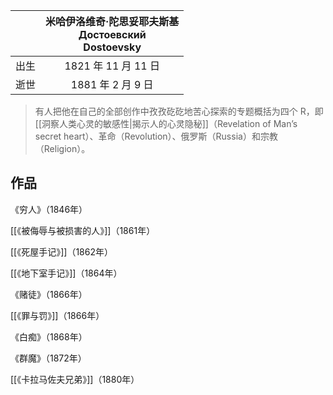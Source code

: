 ---
---

|   [](https://zh.wikipedia.org/wiki/%E8%B4%B9%E5%A5%A5%E5%A4%9A%E5%B0%94%C2%B7%E9%99%80%E6%80%9D%E5%A6%A5%E8%80%B6%E5%A4%AB%E6%96%AF%E5%9F%BA)   |     米哈伊洛维奇·陀思妥耶夫斯基<br>Достоевский<br>Dostoevsky   |
|:--------:|:---------------------------------------------: |
| 出生     |       1821 年 11 月 11 日                  |
| 逝世     |       1881 年 2 月 9 日    |

> 有人把他在自己的全部创作中孜孜矻矻地苦心探索的专题概括为四个 R，即[[洞察人类心灵的敏感性|揭示人的心灵隐秘]]（Revelation of Man’s secret heart）、革命（Revolution）、俄罗斯（Russia）和宗教（Religion）。 


## 作品

《穷人》（1846年）

[[《被侮辱与被损害的人》]]（1861年）

[[《死屋手记》]]（1862年）

[[《地下室手记》]]（1864年）

《赌徒》（1866年）

[[《罪与罚》]]（1866年）

《白痴》（1868年）

《群魔》（1872年）

[[《卡拉马佐夫兄弟》]]（1880年）
